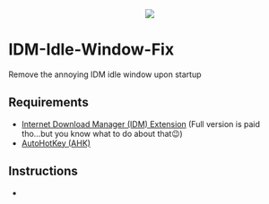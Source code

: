 <div align = "center">
<img src = "https://i.imgur.com/PfM6zqI.png"/>
</div>

# IDM-Idle-Window-Fix

Remove the annoying IDM idle window upon startup

## Requirements

- [Internet Download Manager (IDM) Extension](internetdownloadmanager.com) (Full version is paid tho...but you know what to do about that😉)
- [AutoHotKey (AHK)](https://www.autohotkey.com)

## Instructions 

- 
